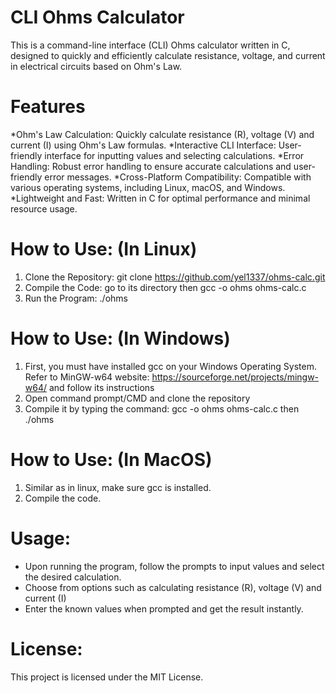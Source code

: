 # CLI Ohms Calculator

This is a command-line interface (CLI) Ohms calculator written in C, designed to quickly and efficiently calculate resistance, voltage, and current in electrical circuits based on Ohm's Law.

# Features
*Ohm's Law Calculation: Quickly calculate resistance (R), voltage (V) and current (I) using Ohm's Law formulas.
*Interactive CLI Interface: User-friendly interface for inputting values and selecting calculations.
*Error Handling: Robust error handling to ensure accurate calculations and user-friendly error messages.
*Cross-Platform Compatibility: Compatible with various operating systems, including Linux, macOS, and Windows.
*Lightweight and Fast: Written in C for optimal performance and minimal resource usage.

# How to Use: (In Linux)
1. Clone the Repository: git clone https://github.com/yel1337/ohms-calc.git
2. Compile the Code: go to its directory then gcc -o ohms ohms-calc.c
3. Run the Program: ./ohms
# How to Use: (In Windows)
1. First, you must have installed gcc on your Windows Operating System. Refer to MinGW-w64 website: https://sourceforge.net/projects/mingw-w64/ and follow its instructions
2. Open command prompt/CMD and clone the repository
3. Compile it by typing the command: gcc -o ohms ohms-calc.c then ./ohms
# How to Use: (In MacOS)
1. Similar as in linux, make sure gcc is installed.
2. Compile the code.

# Usage: 
* Upon running the program, follow the prompts to input values and select the desired calculation.
* Choose from options such as calculating resistance (R), voltage (V) and current (I)
* Enter the known values when prompted and get the result instantly.

# License:
This project is licensed under the MIT License.
